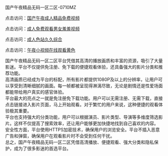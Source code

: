 国产午夜精品无码一区二区-0710MZ

点击访问：<a href="https://heiliaowzu4ur.pages.dev">国产午夜成人精品免费视频</a>

点击访问：<a href="https://heiliaozj3tjd.pages.dev">成人免费观看男女羞羞视频</a>

点击访问：<a href="https://heiliao2dmwwy.pages.dev">成人色站久久综合</a>

点击访问：<a href="https://heiliaowt0d7p.pages.dev">午夜小视频在线观看黄色</a>

国产午夜精品无码一区二区平台凭借其高清的播放画质和丰富的资源，吸引了大量影迷。平台不仅提供免注册、免下载的便捷观看体验，还具备强大的影片分类和推荐功能。  
高清画质已经成为平台的标配，所有影片都提供1080P及以上的分辨率，让用户可以享受到清晰细腻的画面。每一帧都被呈现得淋漓尽致，无论是剧情还是性爱场面都能带给用户真实的感官体验。  
平台最大的亮点之一就是免注册免下载功能。用户可以无需注册、无需下载，直接点击链接进入影片页面，马上开始观看。对于繁忙的用户来说，这种便捷的观看体验极其重要。  
平台也支持强大的分类功能，用户可以根据演员、影片类型、导演等多维度筛选影片。这样不仅提高了搜索效率，还让用户能够更加快捷地找到自己喜欢的内容。  
安全性方面，平台使用HTTPS加密技术，确保用户的浏览安全。平台不插入恶意广告和弹窗，确保用户在观看影片时不会受到任何干扰。  
总之，国产午夜精品无码一区二区凭借高清播放、便捷观看、强大分类和隐私保护，成为了很多影迷的首选平台。

<span style="display:none;">[Canonical link]( )</span>
